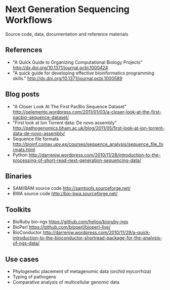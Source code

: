 Next Generation Sequencing Workflows
====================================

Source code, data, documentation and reference materials

References
----------
* "A Quick Guide to Organizing Computational Biology Projects" http://dx.doi.org/10.1371/journal.pcbi.1000424
* "A quick guide for developing effective bioinformatics programming skills." http://dx.doi.org/10.1371/journal.pcbi.1000589

Blog posts
----------
* "A Closer Look At The First PacBio Sequence Dataset" http://oelemento.wordpress.com/2011/01/03/a-closer-look-at-the-first-pacbio-sequence-dataset/
* "First look at Ion Torrent data: De novo assembly" http://pathogenomics.bham.ac.uk/blog/2011/05/first-look-at-ion-torrent-data-de-novo-assembly/
* Sequence file formats http://bioinf.comav.upv.es/courses/sequence_analysis/sequence_file_formats.html
* Python http://darrenjw.wordpress.com/2010/11/28/introduction-to-the-processing-of-short-read-next-generation-sequencing-data/

Binaries
--------
* SAM/BAM source code http://samtools.sourceforge.net/
* BWA source code http://bio-bwa.sourceforge.net/

Toolkits
--------
* BioRuby bio-ngs https://github.com/helios/bioruby-ngs
* BioPerl https://github.com/bioperl/bioperl-live/
* BioConductor http://darrenjw.wordpress.com/2010/11/29/a-quick-introduction-to-the-bioconductor-shortread-package-for-the-analysis-of-ngs-data/

Use cases
---------
* Phylogenetic placement of metagenomic data (orchid mycorrhiza)
* Typing of pathogens
* Comparative analysis of multicellular genomic data
